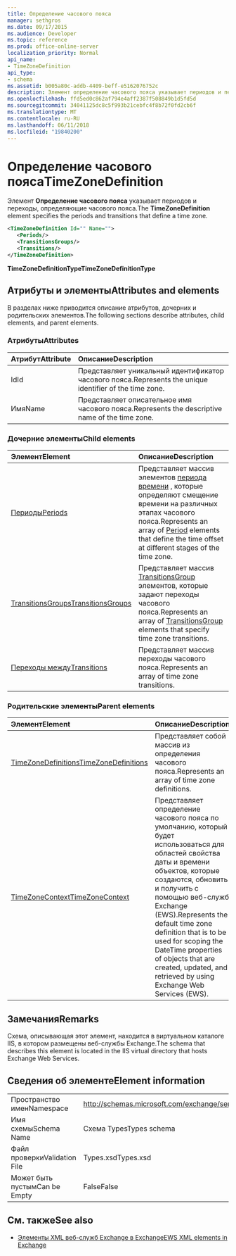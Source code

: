```yaml
---
title: Определение часового пояса
manager: sethgros
ms.date: 09/17/2015
ms.audience: Developer
ms.topic: reference
ms.prod: office-online-server
localization_priority: Normal
api_name:
- TimeZoneDefinition
api_type:
- schema
ms.assetid: b005a80c-addb-4409-beff-e5162076752c
description: Элемент определение часового пояса указывает периодов и переходы, определяющие часового пояса.
ms.openlocfilehash: ffd5ed0c862af794e4aff2387f508849b1d5fd5d
ms.sourcegitcommit: 34041125dc8c5f993b21cebfc4f8b72f0fd2cb6f
ms.translationtype: MT
ms.contentlocale: ru-RU
ms.lasthandoff: 06/11/2018
ms.locfileid: "19840200"
---
```

# <a name="timezonedefinition"></a><span data-ttu-id="e8990-103">Определение часового пояса</span><span class="sxs-lookup"><span data-stu-id="e8990-103">TimeZoneDefinition</span></span>

<span data-ttu-id="e8990-104">Элемент **Определение часового пояса** указывает периодов и переходы, определяющие часового пояса.</span><span class="sxs-lookup"><span data-stu-id="e8990-104">The **TimeZoneDefinition** element specifies the periods and transitions that define a time zone.</span></span> 
  
```XML
<TimeZoneDefinition Id="" Name="">
   <Periods/>
   <TransitionsGroups/>
   <Transitions/>
</TimeZoneDefinition>

```

 <span data-ttu-id="e8990-105">**TimeZoneDefinitionType**</span><span class="sxs-lookup"><span data-stu-id="e8990-105">**TimeZoneDefinitionType**</span></span>
## <a name="attributes-and-elements"></a><span data-ttu-id="e8990-106">Атрибуты и элементы</span><span class="sxs-lookup"><span data-stu-id="e8990-106">Attributes and elements</span></span>

<span data-ttu-id="e8990-107">В разделах ниже приводится описание атрибутов, дочерних и родительских элементов.</span><span class="sxs-lookup"><span data-stu-id="e8990-107">The following sections describe attributes, child elements, and parent elements.</span></span>
  
### <a name="attributes"></a><span data-ttu-id="e8990-108">Атрибуты</span><span class="sxs-lookup"><span data-stu-id="e8990-108">Attributes</span></span>

|<span data-ttu-id="e8990-109">**Атрибут**</span><span class="sxs-lookup"><span data-stu-id="e8990-109">**Attribute**</span></span>|<span data-ttu-id="e8990-110">**Описание**</span><span class="sxs-lookup"><span data-stu-id="e8990-110">**Description**</span></span>|
|:-----|:-----|
|<span data-ttu-id="e8990-111">Id</span><span class="sxs-lookup"><span data-stu-id="e8990-111">Id</span></span>  <br/> |<span data-ttu-id="e8990-112">Представляет уникальный идентификатор часового пояса.</span><span class="sxs-lookup"><span data-stu-id="e8990-112">Represents the unique identifier of the time zone.</span></span>  <br/> |
|<span data-ttu-id="e8990-113">Имя</span><span class="sxs-lookup"><span data-stu-id="e8990-113">Name</span></span>  <br/> |<span data-ttu-id="e8990-114">Представляет описательное имя часового пояса.</span><span class="sxs-lookup"><span data-stu-id="e8990-114">Represents the descriptive name of the time zone.</span></span>  <br/> |
   
### <a name="child-elements"></a><span data-ttu-id="e8990-115">Дочерние элементы</span><span class="sxs-lookup"><span data-stu-id="e8990-115">Child elements</span></span>

|<span data-ttu-id="e8990-116">**Элемент**</span><span class="sxs-lookup"><span data-stu-id="e8990-116">**Element**</span></span>|<span data-ttu-id="e8990-117">**Описание**</span><span class="sxs-lookup"><span data-stu-id="e8990-117">**Description**</span></span>|
|:-----|:-----|
|[<span data-ttu-id="e8990-118">Периоды</span><span class="sxs-lookup"><span data-stu-id="e8990-118">Periods</span></span>](periods.md) <br/> |<span data-ttu-id="e8990-119">Представляет массив элементов [периода времени](period.md) , которые определяют смещение времени на различных этапах часового пояса.</span><span class="sxs-lookup"><span data-stu-id="e8990-119">Represents an array of [Period](period.md) elements that define the time offset at different stages of the time zone.</span></span>  <br/> |
|[<span data-ttu-id="e8990-120">TransitionsGroups</span><span class="sxs-lookup"><span data-stu-id="e8990-120">TransitionsGroups</span></span>](transitionsgroups.md) <br/> |<span data-ttu-id="e8990-121">Представляет массив [TransitionsGroup](transitionsgroup.md) элементов, которые задают переходы часового пояса.</span><span class="sxs-lookup"><span data-stu-id="e8990-121">Represents an array of [TransitionsGroup](transitionsgroup.md) elements that specify time zone transitions.</span></span>  <br/> |
|[<span data-ttu-id="e8990-122">Переходы между</span><span class="sxs-lookup"><span data-stu-id="e8990-122">Transitions</span></span>](transitions.md) <br/> |<span data-ttu-id="e8990-123">Представляет массив переходы часового пояса.</span><span class="sxs-lookup"><span data-stu-id="e8990-123">Represents an array of time zone transitions.</span></span>  <br/> |
   
### <a name="parent-elements"></a><span data-ttu-id="e8990-124">Родительские элементы</span><span class="sxs-lookup"><span data-stu-id="e8990-124">Parent elements</span></span>

|<span data-ttu-id="e8990-125">**Элемент**</span><span class="sxs-lookup"><span data-stu-id="e8990-125">**Element**</span></span>|<span data-ttu-id="e8990-126">**Описание**</span><span class="sxs-lookup"><span data-stu-id="e8990-126">**Description**</span></span>|
|:-----|:-----|
|[<span data-ttu-id="e8990-127">TimeZoneDefinitions</span><span class="sxs-lookup"><span data-stu-id="e8990-127">TimeZoneDefinitions</span></span>](timezonedefinitions.md) <br/> |<span data-ttu-id="e8990-128">Представляет собой массив из определения часового пояса.</span><span class="sxs-lookup"><span data-stu-id="e8990-128">Represents an array of time zone definitions.</span></span>  <br/> |
|[<span data-ttu-id="e8990-129">TimeZoneContext</span><span class="sxs-lookup"><span data-stu-id="e8990-129">TimeZoneContext</span></span>](timezonecontext.md) <br/> |<span data-ttu-id="e8990-130">Представляет определение часового пояса по умолчанию, который будет использоваться для областей свойства даты и времени объектов, которые создаются, обновить и получить с помощью веб-служб Exchange (EWS).</span><span class="sxs-lookup"><span data-stu-id="e8990-130">Represents the default time zone definition that is to be used for scoping the DateTime properties of objects that are created, updated, and retrieved by using Exchange Web Services (EWS).</span></span>  <br/> |
   
## <a name="remarks"></a><span data-ttu-id="e8990-131">Замечания</span><span class="sxs-lookup"><span data-stu-id="e8990-131">Remarks</span></span>

<span data-ttu-id="e8990-132">Схема, описывающая этот элемент, находится в виртуальном каталоге IIS, в котором размещены веб-службы Exchange.</span><span class="sxs-lookup"><span data-stu-id="e8990-132">The schema that describes this element is located in the IIS virtual directory that hosts Exchange Web Services.</span></span>
  
## <a name="element-information"></a><span data-ttu-id="e8990-133">Сведения об элементе</span><span class="sxs-lookup"><span data-stu-id="e8990-133">Element information</span></span>

|||
|:-----|:-----|
|<span data-ttu-id="e8990-134">Пространство имен</span><span class="sxs-lookup"><span data-stu-id="e8990-134">Namespace</span></span>  <br/> |http://schemas.microsoft.com/exchange/services/2006/types  <br/> |
|<span data-ttu-id="e8990-135">Имя схемы</span><span class="sxs-lookup"><span data-stu-id="e8990-135">Schema Name</span></span>  <br/> |<span data-ttu-id="e8990-136">Схема Types</span><span class="sxs-lookup"><span data-stu-id="e8990-136">Types schema</span></span>  <br/> |
|<span data-ttu-id="e8990-137">Файл проверки</span><span class="sxs-lookup"><span data-stu-id="e8990-137">Validation File</span></span>  <br/> |<span data-ttu-id="e8990-138">Types.xsd</span><span class="sxs-lookup"><span data-stu-id="e8990-138">Types.xsd</span></span>  <br/> |
|<span data-ttu-id="e8990-139">Может быть пустым</span><span class="sxs-lookup"><span data-stu-id="e8990-139">Can be Empty</span></span>  <br/> |<span data-ttu-id="e8990-140">False</span><span class="sxs-lookup"><span data-stu-id="e8990-140">False</span></span>  <br/> |
   
## <a name="see-also"></a><span data-ttu-id="e8990-141">См. также</span><span class="sxs-lookup"><span data-stu-id="e8990-141">See also</span></span>



- [<span data-ttu-id="e8990-142">Элементы XML веб-служб Exchange в Exchange</span><span class="sxs-lookup"><span data-stu-id="e8990-142">EWS XML elements in Exchange</span></span>](ews-xml-elements-in-exchange.md)


